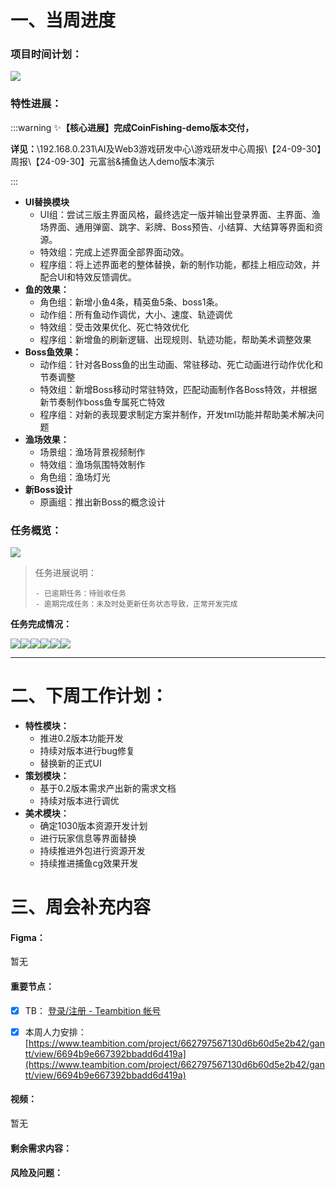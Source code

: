# 一、当周进度
### 项目时间计划：
![](https://cdn.nlark.com/yuque/0/2024/png/12926950/1721990363797-214b34f7-e236-4a9e-933d-113fa4240e81.png)

### 特性进展：
:::warning
✨**【核心进展】完成CoinFishing-demo版本交付，**

**详见：**\\192.168.0.231\AI及Web3游戏研发中心\游戏研发中心周报\【24-09-30】周报\【24-09-30】元富翁&捕鱼达人demo版本演示

:::

+ **UI替换模块**
    - UI组：尝试三版主界面风格，最终选定一版并输出登录界面、主界面、渔场界面、通用弹窗、跳字、彩牌、Boss预告、小结算、大结算等界面和资源。
    - 特效组：完成上述界面全部界面动效。
    - 程序组：将上述界面老的整体替换，新的制作功能，都挂上相应动效，并配合UI和特效反馈调优。
+ **鱼的效果：**
    - 角色组：新增小鱼4条，精英鱼5条、boss1条。
    - 动作组：所有鱼动作调优，大小、速度、轨迹调优
    - 特效组：受击效果优化、死亡特效优化
    - 程序组：新增鱼的刷新逻辑、出现规则、轨迹功能，帮助美术调整效果
+ **Boss鱼效果：**
    - 动作组：针对各Boss鱼的出生动画、常驻移动、死亡动画进行动作优化和节奏调整
    - 特效组：新增Boss移动时常驻特效，匹配动画制作各Boss特效，并根据新节奏制作boss鱼专属死亡特效
    - 程序组：对新的表现要求制定方案并制作，开发tml功能并帮助美术解决问题
+ **渔场效果：**
    - 场景组：渔场背景视频制作
    - 特效组：渔场氛围特效制作
    - 角色组：渔场灯光
+ **新Boss设计**
    - 原画组：推出新Boss的概念设计  

### 任务概览：
![](https://cdn.nlark.com/yuque/0/2024/png/12926950/1727618442381-6035ca1d-434b-495d-8505-bb0e80f97eaa.png)

> 任务进展说明：
>
>     - 已逾期任务：待验收任务
>     - 逾期完成任务：未及时处更新任务状态导致，正常开发完成
>

**任务完成情况：**

![](https://cdn.nlark.com/yuque/0/2024/png/12926950/1727618426657-0d32aaad-3547-4723-92a1-7c589a10e0b5.png)![](https://cdn.nlark.com/yuque/0/2024/png/12926950/1727618426620-17c81a0f-a678-49ec-9b0c-668d1d8c3236.png)![](https://cdn.nlark.com/yuque/0/2024/png/12926950/1727618426646-a5d0fd07-be45-4bde-aa6a-d42b45db966b.png)![](https://cdn.nlark.com/yuque/0/2024/png/12926950/1727618426741-b6f10ac3-a3a6-4beb-9c3d-c3aef3e009b9.png)![](https://cdn.nlark.com/yuque/0/2024/png/12926950/1727618426760-388b197a-4d0a-47eb-8f31-ba9ce506674a.png)![](https://cdn.nlark.com/yuque/0/2024/png/12926950/1727618427115-3ca5fae1-9fdf-4c88-b54d-d4f6986c40f9.png)







---



# 二、下周工作计划：
+ **特性模块：**
    - 推进0.2版本功能开发
    - 持续对版本进行bug修复
    - 替换新的正式UI
+ **策划模块：**
    - 基于0.2版本需求产出新的需求文档
    - 持续对版本进行调优
+ **美术模块：**
    - 确定1030版本资源开发计划
    - 进行玩家信息等界面替换
    - 持续推进外包进行资源开发
    - 持续推进捕鱼cg效果开发 



# 三、周会补充内容
#### Figma：
暂无

#### 重要节点：
- [x] TB：  [登录/注册 - Teambition 帐号](https://www.teambition.com/plugin/calendar)



- [x] 本周人力安排：  [https://www.teambition.com/project/662797567130d6b60d5e2b42/gantt/view/6694b9e667392bbadd6d419a](https://www.teambition.com/project/662797567130d6b60d5e2b42/gantt/view/6694b9e667392bbadd6d419a)

#### 视频：
暂无

#### 剩余需求内容：
#### 风险及问题：


